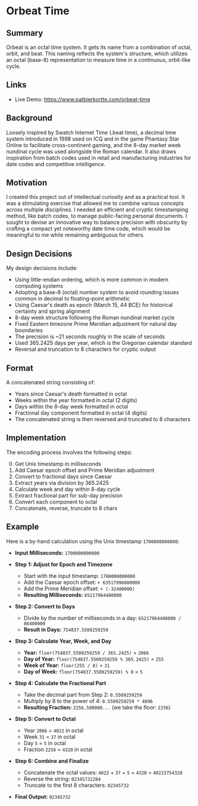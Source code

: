 # Orbeat Time

## Summary

Orbeat is an octal time system. It gets its name from a combination of octal, orbit, and beat. This naming reflects the system's structure, which utilizes an octal (base-8) representation to measure time in a continuous, orbit-like cycle.

## Links
- Live Demo: https://www.patbierkortte.com/orbeat-time

## Background

Loosely inspired by Swatch Internet Time (.beat time), a decimal time system introduced in 1998 used on ICQ and in the game Phantasy Star Online to facilitate cross-continent gaming, and the 8-day market week nundinal cycle was used alongside the Roman calendar. It also draws inspiration from batch codes used in retail and manufacturing industries for date codes and competitive intelligence.

## Motivation

I created this project out of intellectual curiosity and as a practical tool. It was a stimulating exercise that allowed me to combine various concepts across multiple disciplines. I needed an efficient and cryptic timestamping method, like batch codes, to manage public-facing personal documents. I sought to devise an innovative way to balance precision with obscurity by crafting a compact yet noteworthy date time code, which would be meaningful to me while remaining ambiguous for others.

## Design Decisions

My design decisions include:

- Using little-endian ordering, which is more common in modern computing systems
- Adopting a base-8 (octal) number system to avoid rounding issues common in decimal to floating-point arithmetic
- Using Caesar's death as epoch (March 15, 44 BCE) for historical certainty and spring alignment
- 8-day week structure following the Roman nundinal market cycle
- Fixed Eastern timezone Prime Meridian adjustment for natural day boundaries
- The precision is ~21 seconds roughly in the scale of seconds
- Used 365.2425 days per year, which is the Gregorian calendar standard
- Reversal and truncation to 8 characters for cryptic output

## Format

A concatenated string consisting of:
- Years since Caesar's death formatted in octal
- Weeks within the year formatted in octal (2 digits)
- Days within the 8-day week formatted in octal
- Fractional day component formatted in octal (4 digits)
- The concatenated string is then reversed and truncated to 8 characters

## Implementation

The encoding process involves the following steps:

0. Get Unix timestamp in milliseconds
1. Add Caesar epoch offset and Prime Meridian adjustment
2. Convert to fractional days since Caesar
3. Extract years via division by 365.2425
4. Calculate week and day within 8-day cycle
5. Extract fractional part for sub-day precision
6. Convert each component to octal
7. Concatenate, reverse, truncate to 8 chars

## Example

Here is a by-hand calculation using the Unix timestamp `1700000000000`:

- **Input Milliseconds:** `1700000000000`

- **Step 1: Adjust for Epoch and Timezone**
  - Start with the input timestamp: `1700000000000`
  - Add the Caesar epoch offset: `+ 63517996800000`
  - Add the Prime Meridian offset: `+ (-32400000)`
  - **Resulting Milliseconds:** `65217964400000`

- **Step 2: Convert to Days**
  - Divide by the number of milliseconds in a day: `65217964400000 / 86400000`
  - **Result in Days:** `754837.5509259259`

- **Step 3: Calculate Year, Week, and Day**
  - **Year:** `floor(754837.5509259259 / 365.2425)` = `2066`
  - **Day of Year:** `floor(754837.5509259259 % 365.2425)` = `255`
  - **Week of Year:** `floor(255 / 8)` = `31`
  - **Day of Week:** `floor(754837.5509259259) % 8` = `5`

- **Step 4: Calculate the Fractional Part**
  - Take the decimal part from Step 2: `0.5509259259`
  - Multiply by 8 to the power of 4: `0.5509259259 * 4096`
  - **Resulting Fraction:** `2256.500000...` (we take the floor: `2256`)

- **Step 5: Convert to Octal**
  - Year `2066` = `4022` in octal
  - Week `31` = `37` in octal
  - Day `5` = `5` in octal
  - Fraction `2256` = `4320` in octal

- **Step 6: Combine and Finalize**
  - Concatenate the octal values: `4022` + `37` + `5` + `4320` = `40223754320`
  - Reverse the string: `02345732204`
  - Truncate to the first 8 characters: `02345732`

- **Final Output:** `02345732`
